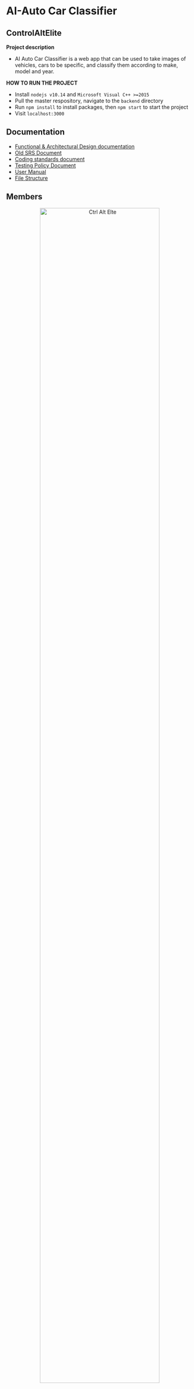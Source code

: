 # AI-Auto Car Classifier

## **ControlAltElite**


**Project description**
* AI Auto Car Classifier is a web app that can be used to take images of vehicles, cars to be specific, and classify them according to make, model and year.

**HOW TO RUN THE PROJECT**
* Install `nodejs v10.14` and `Microsoft Visual C++ >=2015`
* Pull the master respository, navigate to the `backend` directory
* Run `npm install` to install packages, then `npm start` to start the project
* Visit `localhost:3000` 

## **Documentation**
- [Functional & Architectural Design documentation](https://github.com/cos301-2019-se/AI-Auto-Car-Classifier/blob/master/documents/Requirements_Document.pdf)
- [Old SRS Document ](https://github.com/cos301-2019-se/AI-Auto-Car-Classifier/blob/master/documents/SRS_DEMO2.pdf)
- [Coding standards document](https://github.com/cos301-2019-se/AI-Auto-Car-Classifier/blob/master/documents/Coding%20Standards.pdf)
- [Testing Policy Document](https://github.com/cos301-2019-se/AI-Auto-Car-Classifier/blob/master/documents/Testing%20Policy.pdf)
- [User Manual](https://github.com/cos301-2019-se/AI-Auto-Car-Classifier/blob/master/documents/User_Manual_Demo4.pdf)
- [File Structure](https://github.com/cos301-2019-se/AI-Auto-Car-Classifier/blob/master/documents/file%20strucuture/fileStrct.JPG)


## **Members**

<div align="center" style="margin:0 auto;">
<img src="https://drive.google.com/open?id=1tbFd5dSUsX6-15zs-0rtkxbXy0v2Irpy" alt="Ctrl Alt Elte" title="Ctrl Alt Elite" style="width:80%; height:90%; margin: 0 auto; text-align:center;" />
<p>Left to Right: Keorapetse, Fiwa, Andrew, Abhinav, Vincent</p>
</div>


 Project Management tool: [ZenHub](https://app.zenhub.com/workspaces/controlaltelite-5cc986490a0d102d91ad7cbf/board?repos=183455866)
 
|Member | Details | 
| :---         | :---         |    
|**Fiwa Lekhuleni**|    **u15187145**   |
|LinkedIn profile |[Fiwa](https://www.linkedin.com/in/fiwa-lekhuleni-3993a28b/)|
|**Overview**| My charisma makes it easier for me to work in a team. I am a hardworking and a very passionate, self driven software engineer who is proficient in web development |
|**Position** |Software Engineer|
|**Interests** |Artificial intelligence, Machine learning, Javascript|
|**Skills**|C++, C#, Java, HTML, PHP and JavaScript|

|Member | Details | 
| :---         | :---         |  
|**Vincent MM Soweto**|    **141372127**   |
|LinkedIn profile |[Vince](https://www.linkedin.com/in/vincent-soweto-7a99b489/)|
|**Overview**|My goal is to assist people to achieve their technology oriented goals and grow my own understanding of the Information Technology Industry.|
|**Position** |Software Engineer|
|**Interests** | Programming is my world |
|**Skills**|Javascript,Java, HTML, Jquery, VueJS, C++, Assembly, SQL, PHP, VB .Net|

|Member | Details | 
| :---         | :---         |  
|**Abhinav Thakur**|    **13286383**   |
|LinkedIn profile |[bestabhinav](https://github.com/bestabhinav)|
|**Overview**|I am passionate about achieving optimal solutions to everyday problems with the use of the latest technologies. I am a dedicated learner who is always ready to learn new technologies needed to solve a problem.|
|**Position** |Software Engineer|
|**Interests** |Entrepreneurship, history, politics and philosophy|
|**Skills**|Languages: Java, C++, JavaScript, XML, HTML, CSS, PHP & Networking|

|Member | Details | 
| :---         | :---         |  
|**Andrew Jordaan**|    **16033796**   |
|LinkedIn profile |[Drew](https://www.linkedin.com/in/andrew-jordaan-2387268b/)|
|**Overview**|Working Together, Fully Participating and Learning|
|**Position** |Software Engineer|
|**Interests** |Artificial intelligence, Hockey|
|**Skills**|Languages: Java, C++, JavaScript, XML, HTML, CSS, PHP, Networking|

|Member | Details | 
| :---         | :---         |  
|**Keorapetse Shiko**|    **12231992**   |
|LinkedIn profile |[Keo](https://www.linkedin.com/in/keorapetse-shiko-454535154/)|
|**Overview**|The price of success is hard work, dedication to the job at hand, and the determination that whether we win or lose, we have applied the best of ourselves to the task at hand.|
|**Position** |Software Engineer|
|**Interests** |Data Science, Sports, Chess, Psychoanalysis|
|**Skills**| Java, C++, HTML, JavaScript, CSS, Bootstrap, PHP, SQL, MongoDB, Node.js.|


